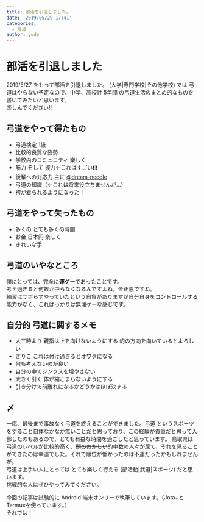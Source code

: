 ```yaml
---
title: 部活を引退しました。
date: '2019/05/29 17:41'
categories:
  - 弓道
author: yude
---
```

# 部活を引退しました

2019/5/27 をもって部活を引退しました。
(大学|専門学校|その他学校) では 弓道はやらない予定なので、中学、高校計 5年間 の弓道生活のまとめ的なものを書いてみたいと思います。  
楽しんでください‼  
<!--more-->

## 弓道をやって得たもの
* 弓道検定 1級
* 比較的良質な姿勢
* 学校内のコミュニティ 楽しく
* 筋力 そして 握力←これはすごい❗❕❗
* 後輩への対応力 主に [@dream-needle](https://dneedle.tk)
* 弓道の知識（←これは将来役立ちませんが…）
* 袴が着られるようになった！

## 弓道をやって失ったもの
* 多くの とても多くの時間
* お金 日本円 楽しく
* きれいな手
  
## 弓道のいやなところ
僕にとっては、完全に**運ゲー**であったことです。  
考え過ぎると何故か中らなくなるんですよね。金正恩ですね。  
練習はサボらずやっていたという自負がありますが自分自身をコントロールする能力がなく、こればっかりは無理ゲーな感じです。  
  
## 自分的 弓道に関するメモ
* 大三時より 親指は上を向けないようにする 的の方向を向いているとよろしい
* ぎりこ これは付け過ぎるとオワタになる
* 何も考えないのが良い
* 自分の中でジンクスを増やさない
* 大きく引く 体が縮こまらないようにする
* 引き分けで前離れになるかどうかはほぼ決まる
  
## 〆
一応、最後まで事故なく弓道を終えることができました。弓道 というスポーツをすること自体なかなか無いことだと思っており、この経験が貴重だと思って入部したのもあるので、とても有益な時間を過ごしたと思っています。
鳥取県は弓道のレベルが比較的高く、~~頭のおかしい~~的中数の人々が居て、それを見ることができたのは幸運でした。それで順位が低かったのは不運だったかもしれませんが。   
弓道は上手い人にとっては とても楽しく行える (部活動|武道|スポーツ) だと思います。    
挑戦的な人はぜひやってみてください。  

今回の記事は試験的に Android 端末オンリーで執筆しています。（Jota+とTermuxを使っています。）  
それでは！  
